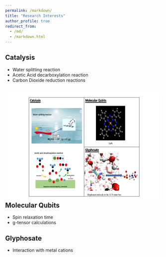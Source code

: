 ```yaml
---
permalink: /markdown/
title: "Research Interests"
author_profile: true
redirect_from: 
  - /md/
  - /markdown.html
---
```


## Catalysis

* Water splitting reaction
* Acetic Acid decarboxylation reaction
* Carbon Dioxide reduction reactions

<br/>  <img align="right" width="500" height="350" src='/images/research_interest.png'>

## Molecular Qubits

* Spin relaxation time
* g-tensor calculations

## Glyphosate

* Interaction with metal cations






